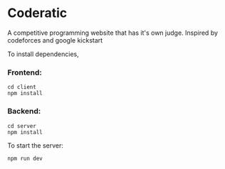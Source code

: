 # Coderatic
A competitive programming website that has it's own judge. Inspired by codeforces and google kickstart

To install dependencies,
### Frontend:
```
cd client
npm install
```
### Backend:
```
cd server
npm install
```
To start the server:
```
npm run dev
```
